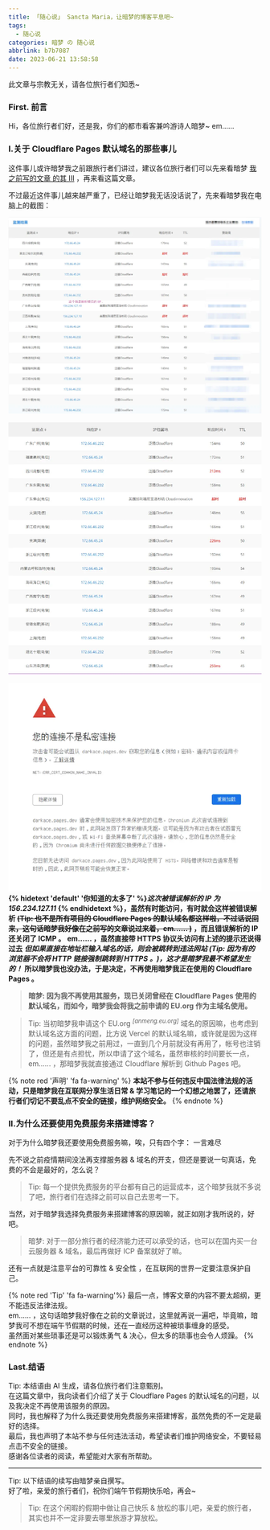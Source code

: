 ```yaml
---
title: 「随心说」 Sancta Maria，让暗梦的博客平息吧~
tags:
  - 随心说
categories: 暗梦 の 随心说
abbrlink: b7b7087
date: 2023-06-21 13:58:58
---
```


<div class="post-outdated-info"><i class="fa fa-info-circle" aria-hidden="true"></i>
此文章与宗教无关，请各位旅行者们知悉~
</div>

### First. 前言
Hi，各位旅行者们好，还是我，你们的都市看客兼吟游诗人暗梦~
em......

### I.关于 Cloudflare Pages 默认域名的那些事儿
这件事儿或许暗梦我之前跟旅行者们讲过，建议各位旅行者们可以先来看暗梦 [我之前写的文章 的其 III](/41b04205/) ，再来看这篇文章。

不过最近这件事儿越来越严重了，已经让暗梦我无话没话说了，先来看暗梦我在电脑上的截图：

![之前在站长之家测试的截图](/static/20230621_25589.webp)

![如今在站长之家测试的截图](/static/20230621_16553.webp)

![解析错误的 Cloudflare Pages 默认域名](/static/20230621_17747.webp)
<strong>{% hidetext 'default' '你知道的太多了' %}<i>这次被错误解析的 IP 为 156.234.127.11 </i>{% endhidetext %}，虽然有时能访问，有时就会这样被错误解析 ~~(Tip: 也不是所有项目的 Cloudflare Pages 的默认域名都这样啦，不过话说回来，这句话暗梦我好像在之前写的文章说过来着，em...... )~~ ，而且错误解析的 IP 还关闭了 ICMP 。</strong>
**em...... ，虽然直接带 HTTPS 协议头访问有上述的提示还说得过去**
***但如果直接在地址栏输入域名的话，则会被跳转到违法网站 (Tip: 因为有的浏览器不会将 HTTP 链接强制跳转到 HTTPS 。)，这才是暗梦我最不希望发生的！***
**所以暗梦我也没办法，于是决定，不再使用暗梦我正在使用的 Cloudflare Pages 。**

> **暗梦: 因为我不再使用其服务，现已关闭曾经在 Cloudflare Pages 使用的默认域名，而如今，暗梦我会将我之前申请的 EU.org 作为主域名使用。**

>Tip: 当初暗梦我申请这个 EU.org <sup><i>[anmeng.eu.org]</i></sup> 域名的原因嘛，也考虑到默认域名这方面的问题，比方说 Vercel 的默认域名嘛，或许就是因为这样的问题，虽然暗梦我之前用过，一直到几个月前就没有再用了，帐号也注销了，但还是有点担忧，所以申请了这个域名，虽然审核的时间要长一点，em...... ，那暗梦我就直接通过 Cloudflare 解析到 Github Pages 吧。

{% note red '声明' 'fa fa-warning' %}
<strong>本站不参与任何违反中国法律法规的活动，只是暗梦我在互联网分享生活日常 & 学习笔记的一个幻想之地罢了，还请旅行者们切记不要乱点不安全的链接，维护网络安全。</strong>
{% endnote %}

### II.为什么还要使用免费服务来搭建博客？
对于为什么暗梦我还要使用免费服务嘛，唉，只有四个字： 一言难尽

先不说之前疫情期间没法再支撑服务器 & 域名的开支，但还是要说一句真话，免费的不会是最好的，怎么说？
> Tip: 每一个提供免费服务的平台都有自己的运营成本，这个暗梦我就不多说了吧，旅行者们在选择之前可以自己去思考一下。

当然，对于暗梦我选择免费服务来搭建博客的原因嘛，就正如刚才我所说的，好吧。
> 暗梦: 对于一部分旅行者的经济能力还可以承受的话，也可以在国内买一台云服务器 & 域名，最后再做好 ICP 备案就好了嘛。

还有一点就是注意平台的可靠性 & 安全性 ，在互联网的世界一定要注意保护自己。

{% note red 'Tip' 'fa fa-warning'%}
最后一点，博客文章的内容不要太超纲，更不能违反法律法规。<br>
em...... ，这句话暗梦我好像在之前的文章说过，这里就再说一遍吧，毕竟嘛，暗梦我可不想在端午节假期的时候，还在一直经历这种被琐事缠身的感受。<br>
虽然面对某些琐事还是可以锻炼勇气 & 决心，但太多的琐事也会令人烦躁。
{% endnote %}

### Last.结语
<div class="post-outdated-info"><i class="fa fa-info-circle" aria-hidden="true"></i> 
Tip: 本结语由 AI 生成，请各位旅行者们注意甄别。
</div>
在这篇文章中，我向读者们介绍了关于 Cloudflare Pages 的默认域名的问题，以及我决定不再使用该服务的原因。<br>
同时，我也解释了为什么我还要使用免费服务来搭建博客，虽然免费的不一定是最好的选择。<br>
最后，我也声明了本站不参与任何违法活动，希望读者们维护网络安全，不要轻易点击不安全的链接。<br>
感谢各位读者的阅读，希望能对大家有所帮助。
<hr>
<div class="post-outdated-info"><i class="fa fa-info-circle" aria-hidden="true"></i> 
Tip: 以下结语的续写由暗梦亲自撰写。
</div>
好了啦，亲爱的旅行者们，祝你们端午节假期快乐哈，再会~

> Tip: 在这个闲暇的假期中做让自己快乐 & 放松的事儿吧，亲爱的旅行者，其实也并不一定非要去哪里旅游才算放松。